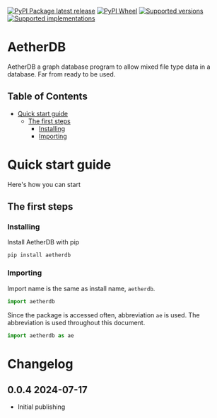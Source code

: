[![PyPI Package latest release](https://img.shields.io/pypi/v/aetherdb.svg)][1]
[![PyPI Wheel](https://img.shields.io/pypi/wheel/aetherdb.svg)][1]
[![Supported versions](https://img.shields.io/pypi/pyversions/aetherdb.svg)][1]
[![Supported implementations](https://img.shields.io/pypi/implementation/aetherdb.svg)][1]

# AetherDB <!-- omit in toc -->

AetherDB a graph database program to allow mixed file type data in a database. Far from ready to be used.

## Table of Contents <!-- omit in toc -->

- [Quick start guide](#quick-start-guide)
    - [The first steps](#the-first-steps)
        - [Installing](#installing)
        - [Importing](#importing)

# Quick start guide

Here's how you can start

## The first steps

### Installing

Install AetherDB with pip

```
pip install aetherdb
```

### Importing

Import name is the same as install name, `aetherdb`.

```python
import aetherdb
```

Since the package is accessed often,  abbreviation `ae` is used. The abbreviation is used throughout this document.

```python
import aetherdb as ae
```

# Changelog <!-- omit in toc -->

## 0.0.4 2024-07-17 <!-- omit in toc -->

- Initial publishing

[1]: <https://pypi.org/project/aetherdb> "Project PyPI page"
